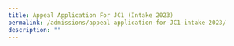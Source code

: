 ```yaml
---
title: Appeal Application For JC1 (Intake 2023)
permalink: /admissions/appeal-application-for-JC1-intake-2023/
description: ""
---
```

